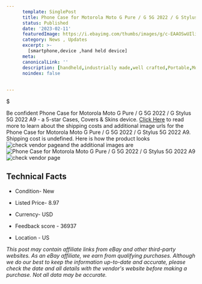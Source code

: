 ```yaml
---
      template: SinglePost
      title: Phone Case for Motorola Moto G Pure / G 5G 2022 / G Stylus 5G 2022 A9
      status: Published
      date: '2023-02-11'
      featuredImage: https://i.ebayimg.com/thumbs/images/g/c-EAAOSwUIli08aX/s-l225.jpg
      category: News , Updates
      excerpt: >-
        [smartphone,device ,hand held device]
      meta:
      canonicalLink: ''
      description: [handheld,industrially made,well crafted,Portable,Mobile,Compact,Convenient,Lightweight,Maneuverable,Man-portable,Miniature,Carriable,Hand-held,Light,Holdable,Transportable,Mobile device,Pocket-sized,On-the-go,Wireless,Cordless,Compact size,Convenient size, smartphone,device ,hand held device]
      noindex: false
      
        
---
```

$

Be confident Phone Case for Motorola Moto G Pure / G 5G 2022 / G Stylus 5G 2022 A9 - a 5-star Cases, Covers & Skins device. [Click Here](https://www.ebay.com/itm/374179337062?hash=item571ed39366%3Ag%3Ac-EAAOSwUIli08aX&mkevt=1&mkcid=1&mkrid=711-53200-19255-0&campid=%253CePNCampaignId%253E&customid=%253CreferenceId%253E&toolid=10049) to read more to learn about the shipping costs and additional image urls for the Phone Case for Motorola Moto G Pure / G 5G 2022 / G Stylus 5G 2022 A9. Shipping cost is undefined. Here is how the product looks ![check vendor page](https://i.ebayimg.com/thumbs/images/g/c-EAAOSwUIli08aX/s-l225.jpg)and the additional images are![Phone Case for Motorola Moto G Pure / G 5G 2022 / G Stylus 5G 2022 A9](https://i.ebayimg.com/images/g/c-EAAOSwUIli08aX/s-l1200.jpg)![check vendor page](https://origin-galleryplus.ebayimg.com/ws/web/374179337062_2_0_1/225x225.jpg,https://origin-galleryplus.ebayimg.com/ws/web/374179337062_3_0_1/225x225.jpg)



 ## Technical Facts 



     
      

 - Condition- New 


      

 - Listed Price- 8.97 


      

 - Currency- USD 


      

 - Feedback score - 36937 


      

 - Location - US 


      
      

 *_This post may contain affiliate links from eBay and other third-party websites. As an eBay affiliate, we earn from qualifying purchases. Although we do our best to keep the information up-to-date and accurate, please check the date and all details with the vendor's website before making a purchase. Not all data may be accurate._*






